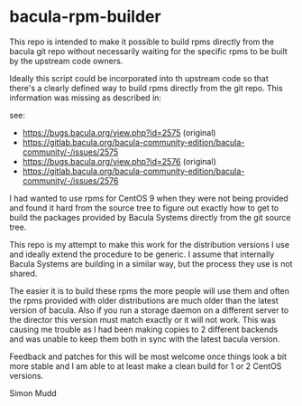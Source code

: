bacula-rpm-builder
==================

This repo is intended to make it possible to build rpms directly from
the bacula git repo without necessarily waiting for the specific rpms
to be built by the upstream code owners.

Ideally this script could be incorporated into th
upstream code so that there's a clearly defined way to build rpms directly from
the git repo.  This information was missing as described in:

see:
- https://bugs.bacula.org/view.php?id=2575 (original)
- https://gitlab.bacula.org/bacula-community-edition/bacula-community/-/issues/2575
- https://bugs.bacula.org/view.php?id=2576 (original)
- https://gitlab.bacula.org/bacula-community-edition/bacula-community/-/issues/2576

I had wanted to use rpms for CentOS 9 when they were not being provided and found it
hard from the source tree to figure out exactly how to get to build the packages
provided by Bacula Systems directly from the git source tree.

This repo is my attempt to make this work for the distribution versions I use
and ideally extend the procedure to be generic.  I assume that internally
Bacula Systems are building in a similar way, but the process they use is not
shared.

The easier it is to build these rpms the more people will use them
and often the rpms provided with older distributions are much older than the
latest version of bacula.  Also if you run a storage daemon on a different
server to the director this version must match exactly or it will not work.
This was causing me trouble as I had been making copies to 2 different backends
and was unable to keep them both in sync with the latest bacula version.

Feedback and patches for this will be most welcome once things look a bit more
stable and I am able to at least make a clean build for 1 or 2 CentOS versions.

Simon Mudd
